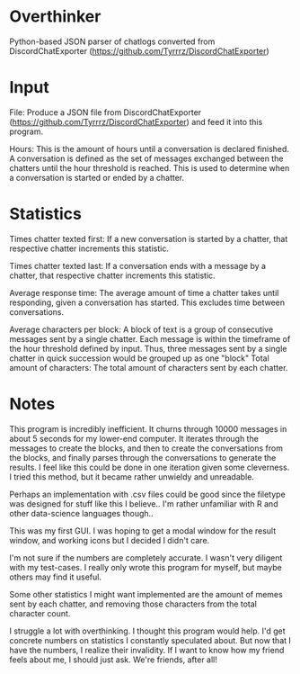# Overthinker
 Python-based JSON parser of chatlogs converted from DiscordChatExporter (https://github.com/Tyrrrz/DiscordChatExporter) 

# Input
 File: Produce a JSON file from DiscordChatExporter (https://github.com/Tyrrrz/DiscordChatExporter) and feed it into this program.
 
 Hours: This is the amount of hours until a conversation is declared finished. A conversation is defined as the set of messages exchanged between the chatters until the hour threshold is reached. This is used to determine when a conversation is started or ended by a chatter.

# Statistics
 Times chatter texted first: If a new conversation is started by a chatter, that respective chatter increments this statistic.
 
 Times chatter texted last: If a conversation ends with a message by a chatter, that respective chatter increments this statistic.
 
 Average response time: The average amount of time a chatter takes until responding, given a conversation has started. This excludes time between conversations.
 
 Average characters per block: A block of text is a group of consecutive messages sent by a single chatter. Each message is within the timeframe of the hour threshold defined by input. Thus, three messages sent by a single chatter in quick succession would be grouped up as one "block"
 Total amount of characters: The total amount of characters sent by each chatter.

# Notes
This program is incredibly inefficient. It churns through 10000 messages in about 5 seconds for my lower-end computer. It iterates through the messages to create the blocks, and then to create the conversations from the blocks, and finally parses through the conversations to generate the results. I feel like this could be done in one iteration given some cleverness. I tried this method, but it became rather unwieldy and unreadable.

Perhaps an implementation with .csv files could be good since the filetype was designed for stuff like this I believe.. I'm rather unfamiliar with R and other data-science languages though..

This was my first GUI. I was hoping to get a modal window for the result window, and working icons but I decided I didn't care.

I'm not sure if the numbers are completely accurate. I wasn't very diligent with my test-cases. I really only wrote this program for myself, but maybe others may find it useful.

Some other statistics I might want implemented are the amount of memes sent by each chatter, and removing those characters from the total character count.

I struggle a lot with overthinking. I thought this program would help. I'd get concrete numbers on statistics I constantly speculated about. But now that I have the numbers, I realize their invalidity. If I want to know how my friend feels about me, I should just ask. We're friends, after all!
